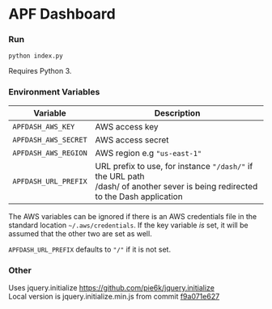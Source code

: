 # APF Dashboard

### Run

`python index.py`

Requires Python 3.

### Environment Variables

| Variable | Description |
| --- | --- |
| `APFDASH_AWS_KEY` | AWS access key |
| `APFDASH_AWS_SECRET` | AWS access secret |
| `APFDASH_AWS_REGION` | AWS region e.g `"us-east-1"` |
| `APFDASH_URL_PREFIX` | URL prefix to use, for instance `"/dash/"` if the URL path <br> /dash/ of another sever is being redirected to the Dash application |

The AWS variables can be ignored if there is an AWS credentials file in the standard
location `~/.aws/credentials`. If the key variable *is* set, it will be assumed that
the other two are set as well.

`APFDASH_URL_PREFIX` defaults to `"/"` if it is not set.

### Other

Uses jquery.initialize https://github.com/pie6k/jquery.initialize  
Local version is jquery.initialize.min.js from commit [f9a071e627](https://github.com/pie6k/jquery.initialize/tree/f9a071e627c72d3827c2612e3d5599878e3ef42f)
